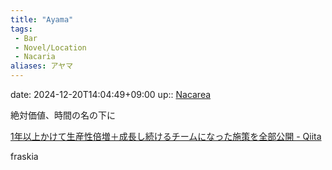 ```yaml
---
title: "Ayama"
tags:
 - Bar
 - Novel/Location
 - Nacaria
aliases: アヤマ
---
```


date: 2024-12-20T14:04:49+09:00
up:: [Nacarea](Nacarea.md)

絶対価値、時間の名の下に

[1年以上かけて生産性倍増＋成長し続けるチームになった施策を全部公開 - Qiita](https://qiita.com/kojimadev/items/4b28f801863cf4e8f0da)

fraskia
